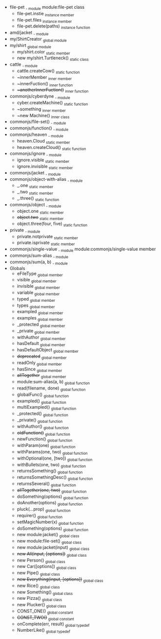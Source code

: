 * file-pet <sub>- module</sub> module:file-pet class
  * file-pet.instie <sub>instance member</sub>
  * file-pet.files <sub>instance member</sub>
  * file-pet.delete(paths) <sub>instance function</sub>
* amd/jacket <sub>- module</sub> 
* my/ShirtCreator <sub>global module</sub> 
* my/shirt <sub>global module</sub> 
  * my/shirt.color <sub>static member</sub>
  * new my/shirt.Turtleneck() <sub>static class</sub>
* cattle <sub>- module</sub> 
  * cattle.createCow() <sub>static function</sub>
  * ~innerMember <sub>inner member</sub>
  * \~innerFuction() <sub>inner function</sub>
  * ~~\~anotherInnerFuction()~~ <sub>inner function</sub>
* commonjs/cyberdyne <sub>- module</sub> 
  * cyber.createMachine() <sub>static function</sub>
  * ~something <sub>inner member</sub>
  * \~new Machine() <sub>inner class</sub>
* commonjs/file-set() <sub>- module</sub> 
* commonjs/function() <sub>- module</sub> 
* commonjs/heaven <sub>- module</sub> 
  * heaven.Cloud <sub>static member</sub>
  * heaven.createCloud() <sub>static function</sub>
* commonjs/ignore <sub>- module</sub> 
  * ignore.visible <sub>static member</sub>
  * ignore.invisible <sub>static member</sub>
* commonjs/jacket <sub>- module</sub> 
* commonjs/object-with-alias <sub>- module</sub> 
  * _.one <sub>static member</sub>
  * _.two <sub>static member</sub>
  * _.three() <sub>static function</sub>
* commonjs/object <sub>- module</sub> 
  * object.one <sub>static member</sub>
  * ~~object.two~~ <sub>static member</sub>
  * object.three(four, five) <sub>static function</sub>
* private <sub>- module</sub> 
  * private.notprivate <sub>static member</sub>
  * private.isprivate <sub>static member</sub>
* commonjs/single-value <sub>- module</sub> module:commonjs/single-value member
* commonjs/sum-alias <sub>- module</sub> 
* commonjs/sum(a, b) <sub>- module</sub> 
* Globals
  * eFileType <sub>global member</sub>
  * visible <sub>global member</sub>
  * invisible <sub>global member</sub>
  * variable <sub>global member</sub>
  * typed <sub>global member</sub>
  * types <sub>global member</sub>
  * exampled <sub>global member</sub>
  * examples <sub>global member</sub>
  * _protected <sub>global member</sub>
  * _private <sub>global member</sub>
  * withAuthor <sub>global member</sub>
  * hasDefault <sub>global member</sub>
  * hasDefaultObject <sub>global member</sub>
  * ~~deprecated~~ <sub>global member</sub>
  * readOnly <sub>global member</sub>
  * hasSince <sub>global member</sub>
  * ~~allTogether~~ <sub>global member</sub>
  * module:sum-alias(a, b) <sub>global function</sub>
  * read(filename, done) <sub>global function</sub>
  * globalFunc() <sub>global function</sub>
  * exampled() <sub>global function</sub>
  * multiExampled() <sub>global function</sub>
  * _protected() <sub>global function</sub>
  * _private() <sub>global function</sub>
  * withAuthor() <sub>global function</sub>
  * ~~oldFunction()~~ <sub>global function</sub>
  * newFunction() <sub>global function</sub>
  * withParam(one) <sub>global function</sub>
  * withParams(one, two) <sub>global function</sub>
  * withOptional(one, [two]) <sub>global function</sub>
  * withBullets(one, two) <sub>global function</sub>
  * returnsSomething() <sub>global function</sub>
  * returnsSomethingDesc() <sub>global function</sub>
  * returnsSeveral() <sub>global function</sub>
  * ~~allTogether(one, two)~~ <sub>global function</sub>
  * doSomething(options) <sub>global function</sub>
  * doAnother(options) <sub>global function</sub>
  * pluck(...prop) <sub>global function</sub>
  * requirer() <sub>global function</sub>
  * setMagicNumber(x) <sub>global function</sub>
  * doSomething(options) <sub>global function</sub>
  * new module:jacket() <sub>global class</sub>
  * new module:file-set() <sub>global class</sub>
  * new module:jacket(input) <sub>global class</sub>
  * ~~new All(input, [options])~~ <sub>global class</sub>
  * new Person() <sub>global class</sub>
  * new Car([options]) <sub>global class</sub>
  * new Pipe() <sub>global class</sub>
  * ~~new Everything(input, [options])~~ <sub>global class</sub>
  * new Rice() <sub>global class</sub>
  * new Something() <sub>global class</sub>
  * new Pizza() <sub>global class</sub>
  * new Plucker() <sub>global class</sub>
  * CONST_ONE() <sub>global constant</sub>
  * ~~CONST_TWO()~~ <sub>global constant</sub>
  * onComplete(err, result) <sub>global typedef</sub>
  * NumberLike() <sub>global typedef</sub>

